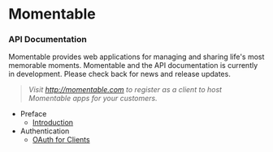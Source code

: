 Momentable
==========

### API Documentation

Momentable provides web applications for managing and sharing life's most memorable moments. Momentable and the API documentation is currently in development. Please check back for news and release updates. 

> _Visit http://momentable.com to register as a client to host Momentable apps for your customers._

- Preface
    - [Introduction](/docs/introduction)
- Authentication
    - [OAuth for Clients](/docs/oauth)
